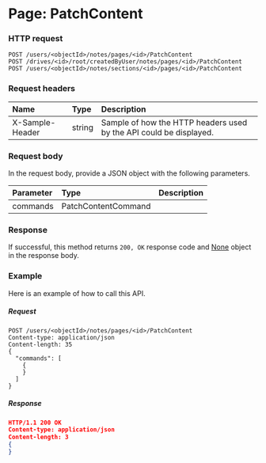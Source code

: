 # Page: PatchContent


### HTTP request
```http
POST /users/<objectId>/notes/pages/<id>/PatchContent
POST /drives/<id>/root/createdByUser/notes/pages/<id>/PatchContent
POST /users/<objectId>/notes/sections/<id>/pages/<id>/PatchContent

```
### Request headers
| Name       | Type | Description|
|:---------------|:--------|:----------|
| X-Sample-Header  | string  | Sample of how the HTTP headers used by the API could be displayed.|

### Request body
In the request body, provide a JSON object with the following parameters.

| Parameter	   | Type	|Description|
|:---------------|:--------|:----------|
|commands|PatchContentCommand||

### Response
If successful, this method returns `200, OK` response code and [None](../resources/none.md) object in the response body.

### Example
Here is an example of how to call this API.
##### Request
```http
POST /users/<objectId>/notes/pages/<id>/PatchContent
Content-type: application/json
Content-length: 35
{
  "commands": [
    {
    }
  ]
}
```
##### Response
```json
HTTP/1.1 200 OK
Content-type: application/json
Content-length: 3
{
}
```
<!-- uuid: 3637e6d6-08df-4258-8ff9-16fdeb53c9bc\n2015-10-09 15:14:08 UTC -->